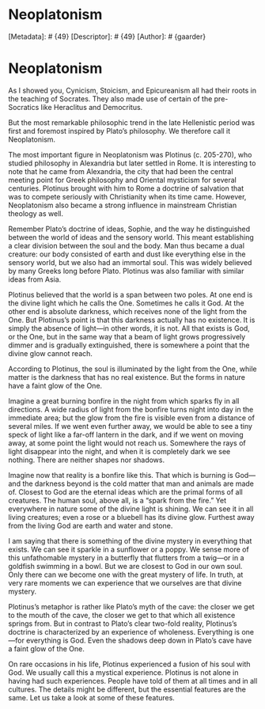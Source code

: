 # Neoplatonism
[Metadata]: # {49}
[Descriptor]: # {49}
[Author]: # {gaarder}
# Neoplatonism
As I showed you, Cynicism, Stoicism, and Epicureanism all had their roots in
the teaching of Socrates. They also made use of certain of the pre-Socratics
like Heraclitus and Democritus.

But the most remarkable philosophic trend in the late Hellenistic period was
first and foremost inspired by Plato’s philosophy. We therefore call it
Neoplatonism.

The most important figure in Neoplatonism was Plotinus (c. 205-270), who
studied philosophy in Alexandria but later settled in Rome. It is interesting
to note that he came from Alexandria, the city that had been the central
meeting point for Greek philosophy and Oriental mysticism for several
centuries. Plotinus brought with him to Rome a doctrine of salvation that was
to compete seriously with Christianity when its time came. However,
Neoplatonism also became a strong influence in mainstream Christian theology as
well.

Remember Plato’s doctrine of ideas, Sophie, and the way he distinguished
between the world of ideas and the sensory world. This meant establishing a
clear division between the soul and the body. Man thus became a dual creature:
our body consisted of earth and dust like everything else in the sensory world,
but we also had an immortal soul. This was widely believed by many Greeks long
before Plato. Plotinus was also familiar with similar ideas from Asia.

Plotinus believed that the world is a span between two poles. At one end is the
divine light which he calls the One. Sometimes he calls it God. At the other
end is absolute darkness, which receives none of the light from the One. But
Plotinus’s point is that this darkness actually has no existence. It is simply
the absence of light—in other words, it is not. All that exists is God, or the
One, but in the same way that a beam of light grows progressively dimmer and is
gradually extinguished, there is somewhere a point that the divine glow cannot
reach.

According to Plotinus, the soul is illuminated by the light from the One, while
matter is the darkness that has no real existence. But the forms in nature have
a faint glow of the One.

Imagine a great burning bonfire in the night from which sparks fly in all
directions. A wide radius of light from the bonfire turns night into day in the
immediate area; but the glow from the fire is visible even from a distance of
several miles. If we went even further away, we would be able to see a tiny
speck of light like a far-off lantern in the dark, and if we went on moving
away, at some point the light would not reach us. Somewhere the rays of light
disappear into the night, and when it is completely dark we see nothing. There
are neither shapes nor shadows.

Imagine now that reality is a bonfire like this. That which is burning is
God—and the darkness beyond is the cold matter that man and animals are made
of. Closest to God are the eternal ideas which are the primal forms of all
creatures. The human soul, above all, is a “spark from the fire.” Yet
everywhere in nature some of the divine light is shining. We can see it in all
living creatures; even a rose or a bluebell has its divine glow. Furthest away
from the living God are earth and water and stone.

I am saying that there is something of the divine mystery in everything that
exists. We can see it sparkle in a sunflower or a poppy. We sense more of this
unfathomable mystery in a butterfly that flutters from a twig—or in a goldfish
swimming in a bowl. But we are closest to God in our own soul. Only there can
we become one with the great mystery of life. In truth, at very rare moments we
can experience that we ourselves are that divine mystery.

Plotinus’s metaphor is rather like Plato’s myth of the cave: the closer we get
to the mouth of the cave, the closer we get to that which all existence springs
from. But in contrast to Plato’s clear two-fold reality, Plotinus’s doctrine is
characterized by an experience of wholeness. Everything is one—for everything
is God. Even the shadows deep down in Plato’s cave have a faint glow of the
One.

On rare occasions in his life, Plotinus experienced a fusion of his soul with
God. We usually call this a mystical experience. Plotinus is not alone in
having had such experiences. People have told of them at all times and in all
cultures. The details might be different, but the essential features are the
same. Let us take a look at some of these features.

